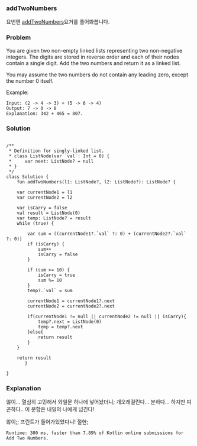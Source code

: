 ### addTwoNumbers


요번엔 [addTwoNumbers](https://leetcode.com/problems/add-two-numbers/)요거를 풀어봐씁니다.

### Problem

You are given two non-empty linked lists representing two non-negative integers. The digits are stored in reverse order and each of their nodes contain a single digit. Add the two numbers and return it as a linked list.

You may assume the two numbers do not contain any leading zero, except the number 0 itself.

Example:

```
Input: (2 -> 4 -> 3) + (5 -> 6 -> 4)
Output: 7 -> 0 -> 8
Explanation: 342 + 465 = 807.
```

### Solution

```

/**
 * Definition for singly-linked list.
 * class ListNode(var `val`: Int = 0) {
 *     var next: ListNode? = null
 * }
 */
class Solution {
    fun addTwoNumbers(l1: ListNode?, l2: ListNode?): ListNode? {        

    var currentNode1 = l1
    var currentNode2 = l2

    var isCarry = false
    val result = ListNode(0)
    var temp: ListNode? = result
    while (true) {
        
        var sum = ((currentNode1?.`val` ?: 0) + (currentNode2?.`val` ?: 0))
        if (isCarry) {
            sum++
            isCarry = false
        }

        if (sum >= 10) {
            isCarry = true
            sum %= 10
        } 
        temp?.`val` = sum

        currentNode1 = currentNode1?.next
        currentNode2 = currentNode2?.next

        if(currentNode1 != null || currentNode2 != null || isCarry){
            temp?.next = ListNode(0)
            temp = temp?.next
        }else{
            return result
        }
    }

    return result
       }  

}

```

### Explanation

않이... 열심히 고민해서 와일문 하나에 넣어놨더니; 개오래걸린다... 분하다... 하지만 피곤하다.. 이 분함은 내일의 나에게 넘긴다!

않이;; 프린트가 들어가있었다니! 절헌;

```
Runtime: 300 ms, faster than 7.89% of Kotlin online submissions for Add Two Numbers.
```
